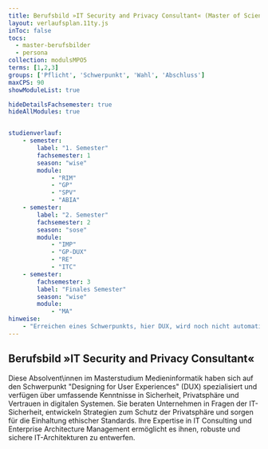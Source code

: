 ```yaml
---
title: Berufsbild »IT Security and Privacy Consultant« (Master of Science)
layout: verlaufsplan.11ty.js
inToc: false
tocs:
  - master-berufsbilder
  - persona
collection: modulsMPO5
terms: [1,2,3]
groups: ['Pflicht', 'Schwerpunkt', 'Wahl', 'Abschluss']
maxCPS: 90
showModuleList: true

hideDetailsFachsemester: true
hideAllModules: true


studienverlauf:
    - semester:
        label: "1. Semester"
        fachsemester: 1
        season: "wise"
        module: 
            - "RIM"
            - "GP"
            - "SPV"
            - "ABIA"
    - semester:
        label: "2. Semester"
        fachsemester: 2
        season: "sose"
        module: 
            - "IMP"
            - "GP-DUX"
            - "RE"
            - "ITC"
    - semester:
        fachsemester: 3
        label: "Finales Semester"
        season: "wise"
        module: 
            - "MA"
hinweise:
    - "Erreichen eines Schwerpunkts, hier DUX, wird noch nicht automatisch geprüft"
---
```



## Berufsbild »IT Security and Privacy Consultant«

Diese Absolvent\innen im Masterstudium Medieninformatik haben sich auf den Schwerpunkt "Designing for User Experiences" (DUX) spezialisiert und verfügen über umfassende Kenntnisse in Sicherheit, Privatsphäre und Vertrauen in digitalen Systemen. Sie beraten Unternehmen in Fragen der IT-Sicherheit, entwickeln Strategien zum Schutz der Privatsphäre und sorgen für die Einhaltung ethischer Standards. Ihre Expertise in IT Consulting und Enterprise Architecture Management ermöglicht es ihnen, robuste und sichere IT-Architekturen zu entwerfen.